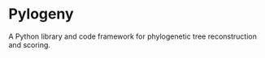 Pylogeny
========

A Python library and code framework for phylogenetic tree reconstruction and scoring.
